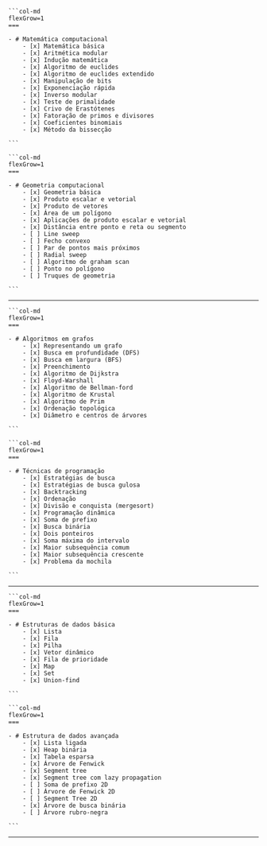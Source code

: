 ````col
```col-md
flexGrow=1
===

- # Matemática computacional
    - [x] Matemática básica
    - [x] Aritmética modular
    - [x] Indução matemática
    - [x] Algoritmo de euclides
    - [x] Algoritmo de euclides extendido
    - [x] Manipulação de bits
    - [x] Exponenciação rápida
    - [x] Inverso modular
    - [x] Teste de primalidade
    - [x] Crivo de Erastótenes
    - [x] Fatoração de primos e divisores
    - [x] Coeficientes binomiais
    - [x] Método da bissecção

```

```col-md
flexGrow=1
===

- # Geometria computacional
    - [x] Geometria básica
    - [x] Produto escalar e vetorial
    - [x] Produto de vetores
    - [x] Área de um polígono
    - [x] Aplicações de produto escalar e vetorial
    - [x] Distância entre ponto e reta ou segmento
    - [ ] Line sweep
    - [ ] Fecho convexo
    - [ ] Par de pontos mais próximos
    - [ ] Radial sweep
    - [ ] Algoritmo de graham scan
    - [ ] Ponto no polígono
    - [ ] Truques de geometria

```
````

---

````col
```col-md
flexGrow=1
===

- # Algoritmos em grafos
    - [x] Representando um grafo
    - [x] Busca em profundidade (DFS)
    - [x] Busca em largura (BFS)
    - [x] Preenchimento
    - [x] Algoritmo de Dijkstra
    - [x] Floyd-Warshall
    - [x] Algoritmo de Bellman-ford
    - [x] Algoritmo de Krustal
    - [x] Algoritmo de Prim
    - [x] Ordenação topológica
    - [x] Diâmetro e centros de árvores

```

```col-md
flexGrow=1
===

- # Técnicas de programação
    - [x] Estratégias de busca
    - [x] Estratégias de busca gulosa
    - [x] Backtracking
    - [x] Ordenação
    - [x] Divisão e conquista (mergesort)
    - [x] Programação dinâmica
    - [x] Soma de prefixo
    - [x] Busca binária
    - [x] Dois ponteiros
    - [x] Soma máxima do intervalo
    - [x] Maior subsequência comum
    - [x] Maior subsequência crescente
    - [x] Problema da mochila

```
````

---

````col
```col-md
flexGrow=1
===

- # Estruturas de dados básica
    - [x] Lista
    - [x] Fila
    - [x] Pilha
    - [x] Vetor dinâmico
    - [x] Fila de prioridade
    - [x] Map
    - [x] Set
    - [x] Union-find

```

```col-md
flexGrow=1
===

- # Estrutura de dados avançada
    - [x] Lista ligada
    - [x] Heap binária
    - [x] Tabela esparsa
    - [x] Árvore de Fenwick
    - [x] Segment tree
    - [x] Segment tree com lazy propagation
    - [ ] Soma de prefixo 2D
    - [ ] Árvore de Fenwick 2D
    - [ ] Segment Tree 2D
    - [x] Árvore de busca binária
    - [ ] Árvore rubro-negra

```
````

---